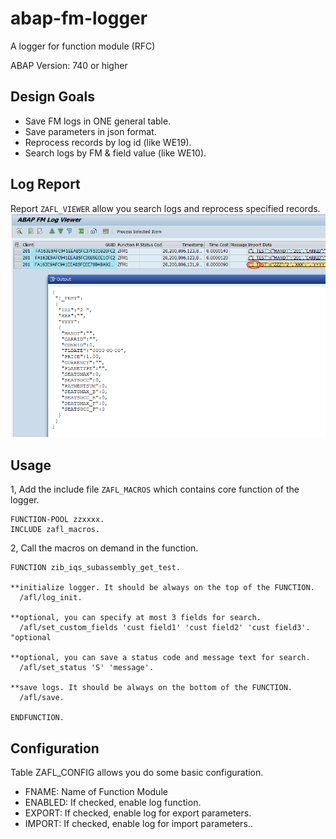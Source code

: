 # abap-fm-logger
A logger for function module (RFC)

ABAP Version: 740 or higher

## Design Goals
- Save FM logs in ONE general table.
- Save parameters in json format.
- Reprocess records by log id (like WE19).
- Search logs by FM & field value (like WE10).

## Log Report
Report ```ZAFL_VIEWER``` allow you search logs and reprocess specified records.
![log report](https://github.com/hhelibeb/helloworld/blob/master/log%20report.png)

## Usage

1, Add the include file ```ZAFL_MACROS``` which contains core function of the logger.
```abap
FUNCTION-POOL zzxxxx.
INCLUDE zafl_macros.
```
2, Call the macros on demand in the function.
```abap
FUNCTION zib_iqs_subassembly_get_test.
  
**initialize logger. It should be always on the top of the FUNCTION.
  /afl/log_init.

**optional, you can specify at most 3 fields for search.
  /afl/set_custom_fields 'cust field1' 'cust field2' 'cust field3'. "optional

**optional, you can save a status code and message text for search.
  /afl/set_status 'S' 'message'.

**save logs. It should be always on the bottom of the FUNCTION.
  /afl/save.

ENDFUNCTION.
```
## Configuration
Table ZAFL_CONFIG allows you do some basic configuration.

- FNAME: Name of Function Module
- ENABLED: If checked, enable log function.
- EXPORT: If checked, enable log for export parameters.
- IMPORT: If checked, enable log for import parameters..

